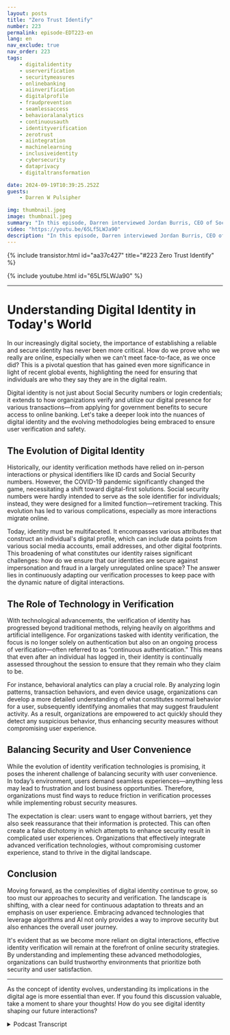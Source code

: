 ```yaml
---
layout: posts
title: "Zero Trust Identify"
number: 223
permalink: episode-EDT223-en
lang: en
nav_exclude: true
nav_order: 223
tags:
    - digitalidentity
    - userverification
    - securitymeasures
    - onlinebanking
    - aiinverification
    - digitalprofile
    - fraudprevention
    - seamlessaccess
    - behavioralanalytics
    - continuousauth
    - identityverification
    - zerotrust
    - aiintegration
    - machinelearning
    - inclusiveidentity
    - cybersecurity
    - dataprivacy
    - digitaltransformation

date: 2024-09-19T10:39:25.252Z
guests:
    - Darren W Pulsipher

img: thumbnail.jpeg
image: thumbnail.jpeg
summary: "In this episode, Darren interviewed Jordan Burris, CEO of Socure, about verifying identity in the government's ever-increasing dependence on digital technology."
video: "https://youtu.be/65Lf5LWJa90"
description: "In this episode, Darren interviewed Jordan Burris, CEO of Socure, about verifying identity in the government's ever-increasing dependence on digital technology."
---
```


<div>
{% include transistor.html id="aa37c427" title="#223 Zero Trust Identify" %}

{% include youtube.html id="65Lf5LWJa90" %}
</div>

---

# Understanding Digital Identity in Today's World

In our increasingly digital society, the importance of establishing a reliable and secure identity has never been more critical. How do we prove who we really are online, especially when we can’t meet face-to-face, as we once did? This is a pivotal question that has gained even more significance in light of recent global events, highlighting the need for ensuring that individuals are who they say they are in the digital realm. 

Digital identity is not just about Social Security numbers or login credentials; it extends to how organizations verify and utilize our digital presence for various transactions—from applying for government benefits to secure access to online banking. Let's take a deeper look into the nuances of digital identity and the evolving methodologies being embraced to ensure user verification and safety.

## The Evolution of Digital Identity

Historically, our identity verification methods have relied on in-person interactions or physical identifiers like ID cards and Social Security numbers. However, the COVID-19 pandemic significantly changed the game, necessitating a shift toward digital-first solutions. Social security numbers were hardly intended to serve as the sole identifier for individuals; instead, they were designed for a limited function—retirement tracking. This evolution has led to various complications, especially as more interactions migrate online.

Today, identity must be multifaceted. It encompasses various attributes that construct an individual's digital profile, which can include data points from various social media accounts, email addresses, and other digital footprints. This broadening of what constitutes our identity raises significant challenges: how do we ensure that our identities are secure against impersonation and fraud in a largely unregulated online space? The answer lies in continuously adapting our verification processes to keep pace with the dynamic nature of digital interactions.

## The Role of Technology in Verification

With technological advancements, the verification of identity has progressed beyond traditional methods, relying heavily on algorithms and artificial intelligence. For organizations tasked with identity verification, the focus is no longer solely on authentication but also on an ongoing process of verification—often referred to as “continuous authentication.” This means that even after an individual has logged in, their identity is continually assessed throughout the session to ensure that they remain who they claim to be.

For instance, behavioral analytics can play a crucial role. By analyzing login patterns, transaction behaviors, and even device usage, organizations can develop a more detailed understanding of what constitutes normal behavior for a user, subsequently identifying anomalies that may suggest fraudulent activity. As a result, organizations are empowered to act quickly should they detect any suspicious behavior, thus enhancing security measures without compromising user experience.

## Balancing Security and User Convenience

While the evolution of identity verification technologies is promising, it poses the inherent challenge of balancing security with user convenience. In today’s environment, users demand seamless experiences—anything less may lead to frustration and lost business opportunities. Therefore, organizations must find ways to reduce friction in verification processes while implementing robust security measures. 

The expectation is clear: users want to engage without barriers, yet they also seek reassurance that their information is protected. This can often create a false dichotomy in which attempts to enhance security result in complicated user experiences. Organizations that effectively integrate advanced verification technologies, without compromising customer experience, stand to thrive in the digital landscape. 

## Conclusion

Moving forward, as the complexities of digital identity continue to grow, so too must our approaches to security and verification. The landscape is shifting, with a clear need for continuous adaptation to threats and an emphasis on user experience. Embracing advanced technologies that leverage algorithms and AI not only provides a way to improve security but also enhances the overall user journey.

It's evident that as we become more reliant on digital interactions, effective identity verification will remain at the forefront of online security strategies. By understanding and implementing these advanced methodologies, organizations can build trustworthy environments that prioritize both security and user satisfaction.

---

As the concept of identity evolves, understanding its implications in the digital age is more essential than ever. If you found this discussion valuable, take a moment to share your thoughts! How do you see digital identity shaping our future interactions? 



<details>
<summary> Podcast Transcript </summary>

<p></p>

</details>
